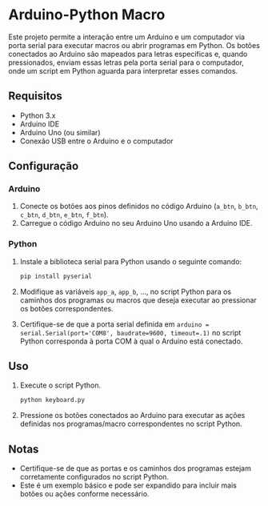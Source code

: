 # Arduino-Python Macro

Este projeto permite a interação entre um Arduino e um computador via porta serial para executar macros ou abrir programas em Python. Os botões conectados ao Arduino são mapeados para letras específicas e, quando pressionados, enviam essas letras pela porta serial para o computador, onde um script em Python aguarda para interpretar esses comandos.

## Requisitos

- Python 3.x
- Arduino IDE
- Arduino Uno (ou similar)
- Conexão USB entre o Arduino e o computador

## Configuração

### Arduino

1. Conecte os botões aos pinos definidos no código Arduino (`a_btn`, `b_btn`, `c_btn`, `d_btn`, `e_btn`, `f_btn`).
2. Carregue o código Arduino no seu Arduino Uno usando a Arduino IDE.

### Python

1. Instale a biblioteca serial para Python usando o seguinte comando:

    ```bash
    pip install pyserial
    ```

2. Modifique as variáveis `app_a`, `app_b`, ..., no script Python para os caminhos dos programas ou macros que deseja executar ao pressionar os botões correspondentes.

3. Certifique-se de que a porta serial definida em `arduino = serial.Serial(port='COM8', baudrate=9600, timeout=.1)` no script Python corresponda à porta COM à qual o Arduino está conectado.

## Uso

1. Execute o script Python.
   
    ```bash
    python keyboard.py
    ```

2. Pressione os botões conectados ao Arduino para executar as ações definidas nos programas/macro correspondentes no script Python.

## Notas

- Certifique-se de que as portas e os caminhos dos programas estejam corretamente configurados no script Python.
- Este é um exemplo básico e pode ser expandido para incluir mais botões ou ações conforme necessário.
